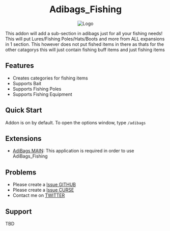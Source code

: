 <div align="center">

# Adibags_Fishing

![Logo](https://i.imgur.com/TzqHIKW.png)
</div>

This addon will add a sub-section in adibags just for all your fishing needs! This will put Lures/Fishing Poles/Hats/Boots and more from ALL expansions in 1 section. This however does not put fished items in there as thats for the other catagorys this will just contain fishing buff items and just fishing items

## Features

* Creates categories for fishing items 
* Supports Bait
* Supports Fishing Poles
* Supports Fishing Equipment

## Quick Start

Addon is on by default.
To open the options window, type `/adibags`

## Extensions

* [AdiBags MAIN](https://www.curseforge.com/wow/addons/adibags): This application is required in order to use AdiBags_Fishing

## Problems

* Please create a [Issue GITHUB](https://github.com/Gasteren/Adibags_Fishing/issues)
* Please create a [Issue CURSE](https://www.curseforge.com/wow/addons/adibags_fishing/issues)
* Contact me on [TWITTER](https://twitter.com/vGasteren)

## Support

TBD
